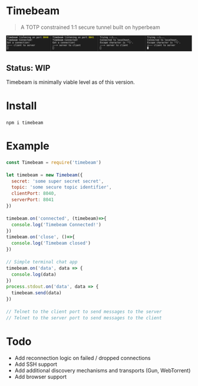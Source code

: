 # Timebeam
> A TOTP constrained 1:1 secure tunnel built on hyperbeam

![Timebeam example](assets/example.png)

## Status: WIP
Timebeam is minimally viable level as of this version.

# Install
`npm i timebeam`

# Example
```js
const Timebeam = require('timebeam')

let timebeam = new Timebeam({
  secret: 'some super secret secret', 
  topic: 'some secure topic identifier',
  clientPort: 8040,
  serverPort: 8041
})

timebeam.on('connected', (timebeam)=>{
  console.log('Timebeam Connected!')
})
timebeam.on('close', ()=>{
  console.log('Timebeam closed')
})

// Simple terminal chat app
timebeam.on('data', data => {
  console.log(data)
})
process.stdout.on('data', data => {
  timebeam.send(data)
})

// Telnet to the client port to send messages to the server
// Telnet to the server port to send messages to the client
```

# Todo
- Add reconnection logic on failed / dropped connections
- Add SSH support
- Add additional discovery mechanisms and transports (Gun, WebTorrent)
- Add browser support